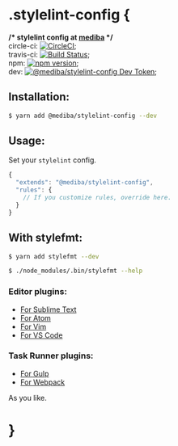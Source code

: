 # .stylelint-config {

**/\* stylelint config at [mediba](http://www.mediba.jp/) \*/**  
circle-ci: [![CircleCI](https://circleci.com/gh/mediba-system/stylelint-config.svg?style=svg)](https://circleci.com/gh/mediba-system/stylelint-config);  
travis-ci: [![Build Status](https://travis-ci.org/mediba-system/stylelint-config.svg?branch=master)](https://travis-ci.org/mediba-system/stylelint-config);  
npm: [![npm version](https://badge.fury.io/js/%40mediba%2Fstylelint-config.svg)](https://badge.fury.io/js/%40mediba%2Fstylelint-config);  
dev: [![@mediba/stylelint-config Dev Token](https://badge.devtoken.rocks/@mediba/stylelint-config)](https://devtoken.rocks/package/@mediba/stylelint-config);

## Installation:

```bash
$ yarn add @mediba/stylelint-config --dev
```

## Usage:

Set your `stylelint` config.

```js
{
  "extends": "@mediba/stylelint-config",
  "rules": {
    // If you customize rules, override here.
  }
}
```

## With stylefmt:

```bash
$ yarn add stylefmt --dev
```

```bash
$ ./node_modules/.bin/stylefmt --help
```

### Editor plugins:

- [For Sublime Text](https://github.com/dmnsgn/sublime-stylefmt)
- [For Atom](https://github.com/1000ch/atom-stylefmt)
- [For Vim](https://github.com/kewah/vim-stylefmt)
- [For VS Code](https://github.com/mrmlnc/vscode-stylefmt)

### Task Runner plugins:

- [For Gulp](https://github.com/morishitter/gulp-stylefmt)
- [For Webpack](https://github.com/tomasAlabes/stylefmt-loader)

As you like.

# }
